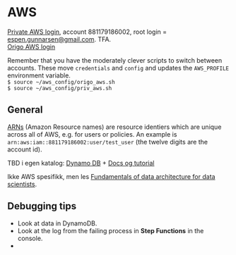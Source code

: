 # AWS
[Private AWS login](https://espenpersonal.signin.aws.amazon.com/console), account 881179186002, root login = espen.gunnarsen@gmail.com. TFA.  
[Origo AWS login](https://login.oslo.kommune.no/auth/realms/AD/protocol/saml/clients/amazon-aws)  

Remember that you have the moderately clever scripts to switch between accounts. These move `credentials` and `config` and updates  the `AWS_PROFILE` environment variable.   
`$ source ~/aws_config/origo_aws.sh`  
`$ source ~/aws_config/priv_aws.sh`  

## General
[ARNs](https://docs.aws.amazon.com/general/latest/gr/aws-arns-and-namespaces.html) (Amazon Resource names) are resource identiers which are unique across all of  AWS, e.g. for users or policies. An example is `arn:aws:iam::881179186002:user/test_user` (the twelve digits are the account id).  

TBD i egen katalog: [Dynamo DB](https://link.medium.com/TmLpxi2h2cb) + [Docs og tutorial](https://boto3.amazonaws.com/v1/documentation/api/latest/guide/dynamodb.html)   

Ikke AWS spesifikk, men les [Fundamentals of data architecture for data scientists](https://towardsdatascience.com/fundamentals-of-data-architecture-to-help-data-scientists-understand-architectural-diagrams-better-7bd26de41c66).  

## Debugging tips
* Look at data in DynamoDB.
* Look at the log from the failing process in **Step Functions** in the console.
* 
